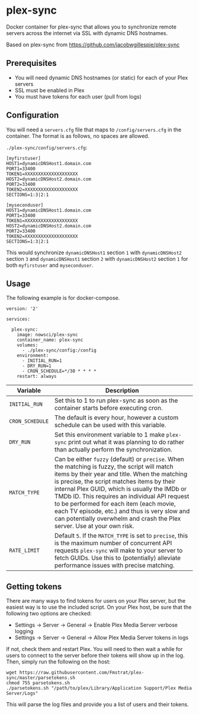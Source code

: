 # plex-sync
Docker container for plex-sync that allows you to synchronize remote servers across the internet via SSL with dynamic DNS hostnames.

Based on plex-sync from https://github.com/jacobwgillespie/plex-sync

## Prerequisites
* You will need dynamic DNS hostnames (or static) for each of your Plex servers
* SSL must be enabled in Plex
* You must have tokens for each user (pull from logs)

## Configuration
You will need a `servers.cfg` file that maps to `/config/servers.cfg` in the container. The format is as follows, no spaces are allowed.

`./plex-sync/config/servers.cfg`:
```
[myfirstuser]
HOST1=dynamicDNSHost1.domain.com
PORT1=33400
TOKEN1=XXXXXXXXXXXXXXXXXXXX
HOST2=dynamicDNSHost2.domain.com
PORT2=33400
TOKEN2=XXXXXXXXXXXXXXXXXXXX
SECTIONS=1:3|2:1

[myseconduser]
HOST1=dynamicDNSHost1.domain.com
PORT1=33400
TOKEN1=XXXXXXXXXXXXXXXXXXXX
HOST2=dynamicDNSHost2.domain.com
PORT2=33400
TOKEN2=XXXXXXXXXXXXXXXXXXXX
SECTIONS=1:3|2:1
```

This would synchronize `dynamicDNSHost1` section `1` with `dynamicDNSHost2` section `3` and `dynamicDNSHost1` section `2` with `dynamicDNSHost2` section `1` for both `myfirstuser` and `myseconduser`.

## Usage
The following example is for docker-compose.

```
version: '2'

services:

  plex-sync:
    image: nowsci/plex-sync
    container_name: plex-sync
    volumes:
      - ./plex-sync/config:/config
    environment:
      - INITIAL_RUN=1
      - DRY_RUN=1
      - CRON_SCHEDULE=*/30 * * * *
    restart: always
```

Variable | Description 
-------- | -----------
`INITIAL_RUN` | Set this to 1 to run plex-sync as soon as the container starts before executing cron.
`CRON_SCHEDULE` | The default is every hour, however a custom schedule can be used with this variable.
`DRY_RUN` | Set this environment variable to 1 make `plex-sync` print out what it was planning to do rather than actually perform the synchronization.
`MATCH_TYPE` | Can be either `fuzzy` (default) or `precise`.  When the matching is fuzzy, the script will match items by their year and title.  When the matching is precise, the script matches items by their internal Plex GUID, which is usually the IMDb or TMDb ID.  This requires an individual API request to be performed for each item (each movie, each TV episode, etc.) and thus is very slow and can potentially overwhelm and crash the Plex server.  Use at your own risk.
`RATE_LIMIT` | Default `5`.  If the `MATCH_TYPE` is set to `precise`, this is the maximum number of concurrent API requests `plex-sync` will make to your server to fetch GUIDs.  Use this to (potentially) alleviate performance issues with precise matching.

## Getting tokens
There are many ways to find tokens for users on your Plex server, but the easiest way is to use the included script. On your Plex host, be sure that the following two options are checked:
- Settings -> Server -> General -> Enable Plex Media Server verbose logging
- Settings -> Server -> General -> Allow Plex Media Server tokens in logs

If not, check them and restart Plex. You will need to then wait a while for users to connect to the server before their tokens will show up in the log. Then, simply run the following on the host:

```
wget https://raw.githubusercontent.com/Fmstrat/plex-sync/master/parsetokens.sh
chmod 755 parsetokens.sh
./parsetokens.sh "/path/to/plex/Library/Application Support/Plex Media Server/Logs"
```

This will parse the log files and provide you a list of users and their tokens.
